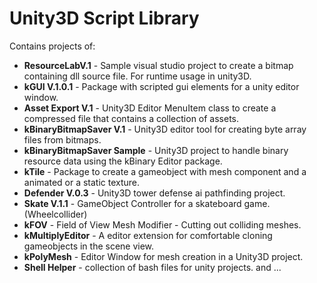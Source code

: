 # Unity3D Script Library

Contains projects of:

 * **ResourceLabV.1** - Sample visual studio project to create a bitmap containing dll source file. For runtime usage in unity3D.
 * **kGUI V.1.0.1** - Package with scripted gui elements for a unity editor window.
 * **Asset Export V.1** - Unity3D Editor MenuItem class to create a compressed file that contains a collection of assets.
 * **kBinaryBitmapSaver V.1** - Unity3D editor tool for creating byte array files from bitmaps.
 * **kBinaryBitmapSaver Sample** - Unity3D project to handle binary resource data using the kBinary Editor package.
 * **kTile** - Package to create a gameobject with mesh component and a animated or a static texture.
 * **Defender V.0.3** - Unity3D tower defense ai pathfinding project. 
 * **Skate V.1.1** - GameObject Controller for a skateboard game. (Wheelcollider)
 * **kFOV** - Field of View Mesh Modifier - Cutting out colliding meshes.
 * **kMultiplyEditor** - A editor extension for comfortable cloning gameobjects in the scene view.
 * **kPolyMesh** - Editor Window for mesh creation in a Unity3D project.
 * **Shell Helper** - collection of bash files for unity projects.
 and ...